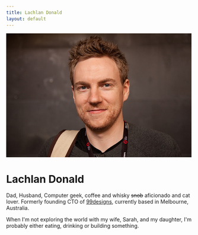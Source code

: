 ```yaml
---
title: Lachlan Donald
layout: default
---
```


<img src="/static/me-large.jpg" alt="Photo of Lachlan Donald - Photo Credit, Bensen Low http://www.flickr.com/photos/sprae" />

Lachlan Donald
==============

Dad, Husband, Computer geek, coffee and whisky <del>snob</del> aficionado and cat lover. Formerly founding CTO of [99designs](http://99designs.com), currently based in Melbourne, Australia.

When I'm not exploring the world with my wife, Sarah, and my daughter, I'm probably either eating, drinking or building something.

